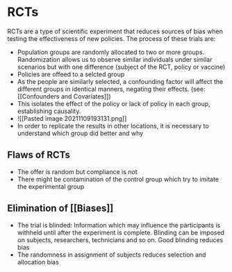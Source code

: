 # RCTs
RCTs are a type of scientific experiment that reduces sources of bias when testing the effectiveness of new policies. The process of these trials are:
- Population groups are randomly allocated to two or more groups. Randomization allows us to observe similar individuals under similar scenarios but with one difference (subject of the RCT, policy or vaccine)
- Policies are offeed to a selcted group
- As the people are similarly selected, a confounding factor will affect the different groups in identical manners, negating their effects. (see: [[Confounders and Covariates]])
- This isolates the effect of the policy or lack of policy in each group, establishing causality. 
- ![[Pasted image 20211109193131.png]]
- In order to replicate the results in other locations, it is necessary to understand which group did better and why

## Flaws of RCTs
- The offer is random but compliance is not
- There might be contamination of the control group which try to imitate the experimental group

## Elimination of [[Biases]]
- The trial is blinded: Information which may influence the participants is withheld until after the experiment is complete. Blinding can be imposed on subjects, researchers, technicians and so on. Good blinding reduces bias
- The randomness in assignment of subjects reduces selection and allocation bias